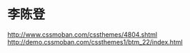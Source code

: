 # 李陈登
http://www.cssmoban.com/cssthemes/4804.shtml
http://demo.cssmoban.com/cssthemes1/btm_22/index.html




